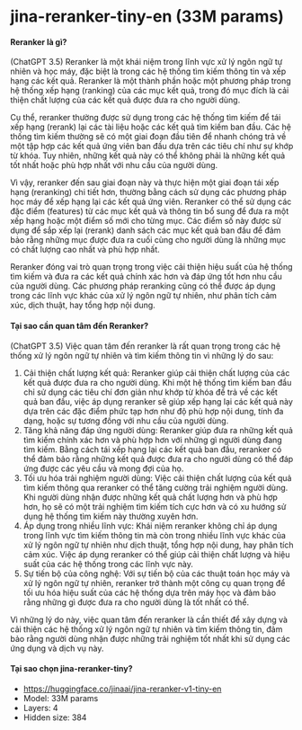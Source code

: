 # jina-reranker-tiny-en (33M params)

#### Reranker là gì? 
(ChatGPT 3.5)
Reranker là một khái niệm trong lĩnh vực xử lý ngôn ngữ tự nhiên và học máy, đặc biệt là trong các hệ thống tìm kiếm thông tin và xếp hạng các kết quả. Reranker là một thành phần hoặc một phương pháp trong hệ thống xếp hạng (ranking) của các mục kết quả, trong đó mục đích là cải thiện chất lượng của các kết quả được đưa ra cho người dùng.

Cụ thể, reranker thường được sử dụng trong các hệ thống tìm kiếm để tái xếp hạng (rerank) lại các tài liệu hoặc các kết quả tìm kiếm ban đầu. Các hệ thống tìm kiếm thường sẽ có một giai đoạn đầu tiên để nhanh chóng trả về một tập hợp các kết quả ứng viên ban đầu dựa trên các tiêu chí như sự khớp từ khóa. Tuy nhiên, những kết quả này có thể không phải là những kết quả tốt nhất hoặc phù hợp nhất với nhu cầu của người dùng.

Vì vậy, reranker đến sau giai đoạn này và thực hiện một giai đoạn tái xếp hạng (reranking) chi tiết hơn, thường bằng cách sử dụng các phương pháp học máy để xếp hạng lại các kết quả ứng viên. Reranker có thể sử dụng các đặc điểm (features) từ các mục kết quả và thông tin bổ sung để đưa ra một xếp hạng hoặc một điểm số mới cho từng mục. Các điểm số này được sử dụng để sắp xếp lại (rerank) danh sách các mục kết quả ban đầu để đảm bảo rằng những mục được đưa ra cuối cùng cho người dùng là những mục có chất lượng cao nhất và phù hợp nhất.

Reranker đóng vai trò quan trọng trong việc cải thiện hiệu suất của hệ thống tìm kiếm và đưa ra các kết quả chính xác hơn và đáp ứng tốt hơn nhu cầu của người dùng. Các phương pháp reranking cũng có thể được áp dụng trong các lĩnh vực khác của xử lý ngôn ngữ tự nhiên, như phân tích cảm xúc, dịch thuật, hay tổng hợp nội dung.

#### Tại sao cần quan tâm đến Reranker?
(ChatGPT 3.5)
Việc quan tâm đến reranker là rất quan trọng trong các hệ thống xử lý ngôn ngữ tự nhiên và tìm kiếm thông tin vì những lý do sau:

1. Cải thiện chất lượng kết quả: Reranker giúp cải thiện chất lượng của các kết quả được đưa ra cho người dùng. Khi một hệ thống tìm kiếm ban đầu chỉ sử dụng các tiêu chí đơn giản như khớp từ khóa để trả về các kết quả ban đầu, việc áp dụng reranker sẽ giúp xếp hạng lại các kết quả này dựa trên các đặc điểm phức tạp hơn như độ phù hợp nội dung, tính đa dạng, hoặc sự tương đồng với nhu cầu của người dùng.
2. Tăng khả năng đáp ứng người dùng: Reranker giúp đưa ra những kết quả tìm kiếm chính xác hơn và phù hợp hơn với những gì người dùng đang tìm kiếm. Bằng cách tái xếp hạng lại các kết quả ban đầu, reranker có thể đảm bảo rằng những kết quả được đưa ra cho người dùng có thể đáp ứng được các yêu cầu và mong đợi của họ.
3. Tối ưu hóa trải nghiệm người dùng: Việc cải thiện chất lượng của kết quả tìm kiếm thông qua reranker có thể tăng cường trải nghiệm người dùng. Khi người dùng nhận được những kết quả chất lượng hơn và phù hợp hơn, họ sẽ có một trải nghiệm tìm kiếm tích cực hơn và có xu hướng sử dụng hệ thống tìm kiếm này thường xuyên hơn.
4. Áp dụng trong nhiều lĩnh vực: Khái niệm reranker không chỉ áp dụng trong lĩnh vực tìm kiếm thông tin mà còn trong nhiều lĩnh vực khác của xử lý ngôn ngữ tự nhiên như dịch thuật, tổng hợp nội dung, hay phân tích cảm xúc. Việc áp dụng reranker có thể giúp cải thiện chất lượng và hiệu suất của các hệ thống trong các lĩnh vực này.
5. Sự tiến bộ của công nghệ: Với sự tiến bộ của các thuật toán học máy và xử lý ngôn ngữ tự nhiên, reranker trở thành một công cụ quan trọng để tối ưu hóa hiệu suất của các hệ thống dựa trên máy học và đảm bảo rằng những gì được đưa ra cho người dùng là tốt nhất có thể.

Vì những lý do này, việc quan tâm đến reranker là cần thiết để xây dựng và cải thiện các hệ thống xử lý ngôn ngữ tự nhiên và tìm kiếm thông tin, đảm bảo rằng người dùng nhận được những trải nghiệm tốt nhất khi sử dụng các ứng dụng và dịch vụ này.

#### Tại sao chọn jina-reranker-tiny?
- https://huggingface.co/jinaai/jina-reranker-v1-tiny-en
- Model: 33M params
- Layers: 4
- Hidden size: 384
